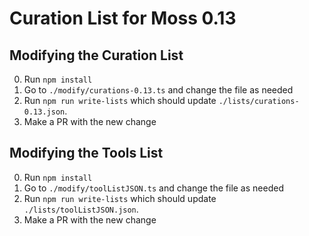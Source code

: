 # Curation List for Moss 0.13

## Modifying the Curation List

0. Run `npm install`
1. Go to `./modify/curations-0.13.ts` and change the file as needed
2. Run `npm run write-lists` which should update `./lists/curations-0.13.json`.
3. Make a PR with the new change

## Modifying the Tools List

0. Run `npm install`
1. Go to `./modify/toolListJSON.ts` and change the file as needed
2. Run `npm run write-lists` which should update `./lists/toolListJSON.json`.
3. Make a PR with the new change

